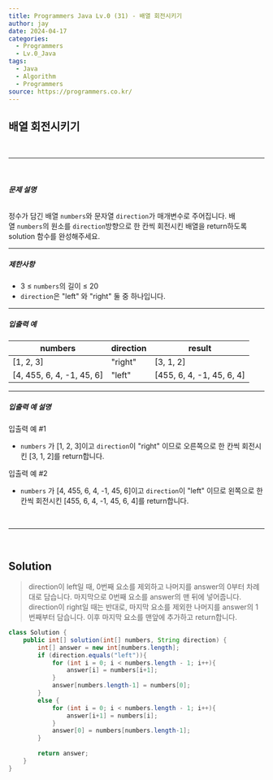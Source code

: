 ```yaml
---
title: Programmers Java Lv.0 (31) - 배열 회전시키기
author: jay
date: 2024-04-17
categories:
  - Programmers
  - Lv.0_Java
tags:
  - Java
  - Algorithm
  - Programmers
source: https://programmers.co.kr/
---
```

## **배열 회전시키기**

<br />

---

<br/>

###### **문제 설명**

정수가 담긴 배열 `numbers`와 문자열 `direction`가 매개변수로 주어집니다. 배열 `numbers`의 원소를 `direction`방향으로 한 칸씩 회전시킨 배열을 return하도록 solution 함수를 완성해주세요.

---

##### **제한사항**

- 3 ≤ `numbers`의 길이 ≤ 20
- `direction`은 "left" 와 "right" 둘 중 하나입니다.

---

##### **입출력 예**

|numbers|direction|result|
|---|---|---|
|[1, 2, 3]|"right"|[3, 1, 2]|
|[4, 455, 6, 4, -1, 45, 6]|"left"|[455, 6, 4, -1, 45, 6, 4]|

---

##### **입출력 예 설명**

입출력 예 #1

- `numbers` 가 [1, 2, 3]이고 `direction`이 "right" 이므로 오른쪽으로 한 칸씩 회전시킨 [3, 1, 2]를 return합니다.

입출력 예 #2

- `numbers` 가 [4, 455, 6, 4, -1, 45, 6]이고 `direction`이 "left" 이므로 왼쪽으로 한 칸씩 회전시킨 [455, 6, 4, -1, 45, 6, 4]를 return합니다.


<br />

---

<br/>

## Solution

> direction이 left일 때, 0번째 요소를 제외하고 나머지를 answer의 0부터 차례대로 담습니다. 마지막으로 0번째 요소를 answer의 맨 뒤에 넣어줍니다.
> <br/>
> direction이 right일 때는 반대로, 마지막 요소를 제외한 나머지를 answer의 1번째부터 담습니다. 이후 마지막 요소를 맨앞에 추가하고 return합니다.

```java
class Solution {
    public int[] solution(int[] numbers, String direction) {
        int[] answer = new int[numbers.length];
        if (direction.equals("left")){
            for (int i = 0; i < numbers.length - 1; i++){
                answer[i] = numbers[i+1];
            }
            answer[numbers.length-1] = numbers[0];
        }
        else {
            for (int i = 0; i < numbers.length - 1; i++){
                answer[i+1] = numbers[i];
            }
            answer[0] = numbers[numbers.length-1];
        }
        
        return answer;
    }
}
```